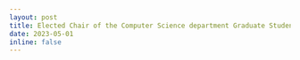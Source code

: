 ```yaml
---
layout: post
title: Elected Chair of the Computer Science department Graduate Student Association (CSGSA).
date: 2023-05-01
inline: false
---
```

